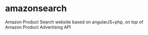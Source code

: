 amazonsearch
============

Amazon Product Search website based on angularJS+php, on top of Amazon Product Advertising API
